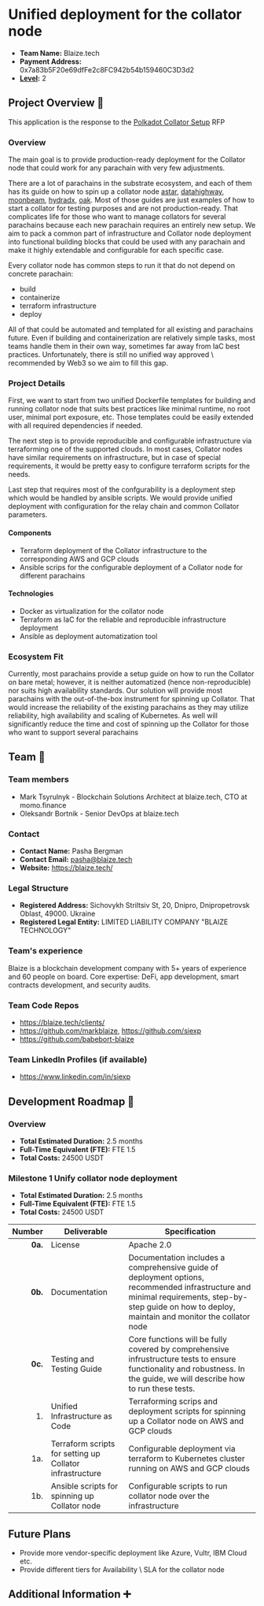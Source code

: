 # Unified deployment for the collator node

- **Team Name:** Blaize.tech
- **Payment Address:** 0x7a83b5F20e69dfFe2c8FC942b54b159460C3D3d2
- **[Level](https://github.com/w3f/Grants-Program/tree/master#level_slider-levels):** 2

## Project Overview :page_facing_up:

This application is the response to the [Polkadot Collator Setup](https://github.com/w3f/Grants-Program/blob/master/rfps/open/polkadot-collator-setup.md) RFP

### Overview

The main goal is to provide production-ready deployment for the Collator node that could work for any parachain with very few adjustments. 

There are a lot of parachains in the substrate ecosystem, and each of them has its guide on how to spin up a collator node [astar](https://docs.astar.network/docs/nodes/collator/secure_setup_guide/), [datahighway](https://dev.datahighway.com/docs/tutorials/tutorials-nodes-collators-setup), [moonbeam](https://docs.moonbeam.network/node-operators/networks/run-a-node/docker/#collator), [hydradx](https://docs.hydradx.io/collator_setup/), [oak](https://docs.oak.tech/docs/setup-collator-node/).
Most of those guides are just examples of how to start a collator for testing purposes and are not production-ready. That complicates life for those who want to manage collators for several parachains because each new parachain requires an entirely new setup. We aim to pack a common part of infrastructure and Collator node deployment into functional building blocks that could be used with any parachain and make it highly extendable and configurable for each specific case. 

Every collator node has common steps to run it that do not depend on concrete parachain: 
* build 
* containerize 
* terraform infrastructure 
* deploy

All of that could be automated and templated for all existing and parachains future. Even if building and containerization are relatively simple tasks, most teams handle them in their own way, sometimes far away from IaC best practices. Unfortunately, there is still no unified way approved \ recommended by Web3 so we aim to fill this gap.

### Project Details

First, we want to start from two unified Dockerfile templates for building and running collator node that suits best practices like minimal runtime, no root user, minimal port exposure, etc. Those templates could be easily extended with all required dependencies if needed.

The next step is to provide reproducible and configurable infrastructure via terraforming one of the supported clouds. In most cases, Collator nodes have similar requirements on infrastructure, but in case of special requirements, it would be pretty easy to configure terraform scripts for the needs.

Last step that requires most of the confgurability is a deployment step which would be handled by ansible scripts. We would provide unified deployment with configuration for the relay chain and common Collator parameters.

#### Components

* Terraform deployment of the Collator infrastructure to the corresponding AWS and GCP clouds
* Ansible scrips for the configurable deployment of a Collator node for different parachains

#### Technologies
* Docker as virtualization for the collator node
* Terraform as IaC for the reliable and reproducible infrastructure deployment
* Ansible as deployment automatization tool

### Ecosystem Fit

Currently, most parachains provide a setup guide on how to run the Collator on bare metal; however, it is neither automatized (hence non-reproducible) nor suits high availability standards. Our solution will provide most parachains with the out-of-the-box instrument for spinning up Collator. That would increase the reliability of the existing parachains as they may utilize reliability, high availability and scaling of Kubernetes. As well will significantly reduce the time and cost of spinning up the Collator for those who want to support several parachains 

## Team :busts_in_silhouette:

### Team members

- Mark Tsyrulnyk - Blockchain Solutions Architect at blaize.tech, CTO at momo.finance
- Oleksandr Bortnik - Senior DevOps at blaize.tech

### Contact

- **Contact Name:** Pasha Bergman
- **Contact Email:** pasha@blaize.tech
- **Website:** https://blaize.tech/

### Legal Structure

- **Registered Address:** Sichovykh Striltsiv St, 20, Dnipro, Dnipropetrovsk Oblast, 49000. Ukraine
- **Registered Legal Entity:** LIMITED LIABILITY COMPANY "BLAIZE TECHNOLOGY"

### Team's experience

Blaize is a blockchain development company with 5+ years of experience and 60 people on board. Core expertise: DeFi, app development, smart contracts development, and security audits.

### Team Code Repos

- https://blaize.tech/clients/
- https://github.com/markblaize, https://github.com/siexp
- https://github.com/babebort-blaize

### Team LinkedIn Profiles (if available)

- https://www.linkedin.com/in/siexp

## Development Roadmap :nut_and_bolt:

### Overview

- **Total Estimated Duration:** 2.5 months
- **Full-Time Equivalent (FTE):**  FTE 1.5
- **Total Costs:** 24500 USDT

### Milestone 1 Unify collator node deployment

- **Total Estimated Duration:** 2.5 months
- **Full-Time Equivalent (FTE):**  FTE 1.5
- **Total Costs:** 24500 USDT

| Number | Deliverable | Specification |
| -----: | ----------- | ------------- |
| **0a.** | License | Apache 2.0 |
| **0b.** | Documentation | Documentation includes a comprehensive guide of deployment options, recommended infrastructure and minimal requirements, step-by-step guide on how to deploy, maintain and monitor the collator node |
| **0c.** | Testing and Testing Guide |	Core functions will be fully covered by comprehensive infrustructure tests to ensure functionality and robustness. In the guide, we will describe how to run these tests. |
| 1. | Unified Infrastructure as Code | Terraforming scrips and deployment scripts for spinning up a Collator node on AWS and GCP clouds |
| 1a. | Terraform scripts for setting up Collator infrastructure | Configurable deployment via terraform to Kubernetes cluster running on AWS and GCP clouds |
| 1b. | Ansible scripts for spinning up Collator node | Configurable scripts to run collator node over the infrastructure |

## Future Plans

* Provide more vendor-specific deployment like Azure, Vultr, IBM Cloud etc. 
* Provide different tiers for Availability \ SLA for the collator node

## Additional Information :heavy_plus_sign:
